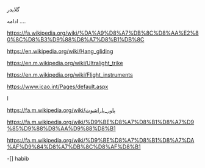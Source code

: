 گلایدر

ادامه ....

https://fa.wikipedia.org/wiki/%DA%A9%D8%A7%DB%8C%D8%AA%E2%80%8C%D8%B3%D9%88%D8%A7%D8%B1%DB%8C


https://en.wikipedia.org/wiki/Hang_gliding



https://en.m.wikipedia.org/wiki/Ultralight_trike



https://en.m.wikipedia.org/wiki/Flight_instruments





https://www.icao.int/Pages/default.aspx



l

https://fa.m.wikipedia.org/wiki/پاور_پاراشوت




https://fa.m.wikipedia.org/wiki/%D9%BE%D8%A7%D8%B1%D8%A7%D9%85%D9%88%D8%AA%D9%88%D8%B1


https://fa.m.wikipedia.org/wiki/%D9%BE%D8%A7%D8%B1%D8%A7%DA%AF%D9%84%D8%A7%DB%8C%D8%AF%D8%B1



-[] habib
